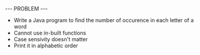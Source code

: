 --- PROBLEM ---

* Write a Java program to find the number of occurence in each letter of a word
* Cannot use in-built functions
* Case sensivity doesn't matter
* Print it in alphabetic order
